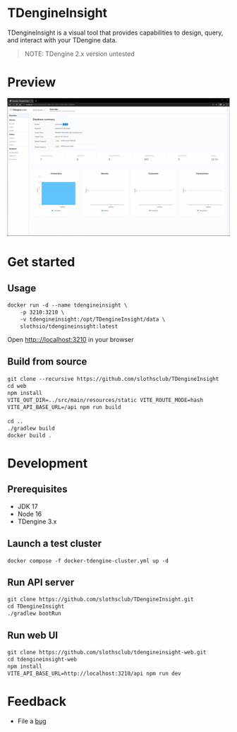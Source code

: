 # TDengineInsight

TDengineInsight is a visual tool that provides capabilities to design, query, and interact with your TDengine data.
> NOTE: TDengine 2.x version untested

# Preview

![screenshot preview](./.github/tdengineinsight_preview.gif)

# Get started

## Usage

```shell
docker run -d --name tdengineinsight \
    -p 3210:3210 \
    -v tdengineinsight:/opt/TDengineInsight/data \
    slothsio/tdengineinsight:latest
```
Open [http:://localhost:3210](http:://localhost:3210) in your browser

## Build from source

```shell
git clone --recursive https://github.com/slothsclub/TDengineInsight
cd web
npm install
VITE_OUT_DIR=../src/main/resources/static VITE_ROUTE_MODE=hash VITE_API_BASE_URL=/api npm run build

cd ..
./gradlew build
docker build .
```

# Development

## Prerequisites

* JDK 17
* Node 16
* TDengine 3.x

## Launch a test cluster

```shell
docker compose -f docker-tdengine-cluster.yml up -d
```

## Run API server
```shell
git clone https://github.com/slothsclub/TDengineInsight.git
cd TDengineInsight
./gradlew bootRun
```
## Run web UI
```shell
git clone https://github.com/slothsclub/tdengineinsight-web.git
cd tdengineinsight-web
npm install
VITE_API_BASE_URL=http://localhost:3210/api npm run dev
```

# Feedback

* File a [bug](https://github.com/slothsclub/TDengineInsight/issues)

